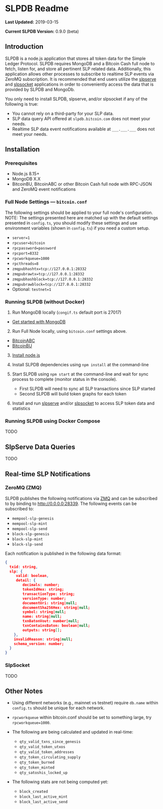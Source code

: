 
# SLPDB Readme
**Last Updated:** 2019-03-15

**Current SLPDB Version:** 0.9.0 (beta)



## Introduction

SLPDB is a node.js application that stores all token data for the Simple Ledger Protocol.  SLPDB requires MongoDB and a Bitcoin Cash full node to fetch, listen for, and store all pertinent SLP related data.  Additionally, this application allows other processes to subscribe to realtime SLP events via ZeroMQ subscription.  It is recommended that end users utilize the [slpserve](https://github.com/fountainhead-cash/slpserve) and [slpsocket](https://github.com/simpleledger/sockserve) applications in order to conveniently access the data that is provided by SLPDB and MongoDb.

You only need to install SLPDB, slpserve, and/or slpsocket if any of the following is true:
* You cannot rely on a third-party for your SLP data.
* SLP data query API offered at `slpdb.bitcoin.com` does not meet your needs.
* Realtime SLP data event notifications available at `___.___.___` does not meet your needs.



## Installation

### Prerequisites
* Node.js 8.15+
* MongoDB X.X
* BitcoinBU, BitcoinABC or other Bitcoin Cash full node with RPC-JSON and ZeroMQ event notifications

### Full Node Settings — `bitcoin.conf`
The following settings should be applied to your full node's configuration.  NOTE: The settings presented here are matched up with the default settings presented in `config.ts`, you should modify these settings and use environment variables (shown in `config.ts`) if you need a custom setup.
* `server=1`
* `rpcuser=bitcoin`
* `rpcpassword=password`
* `rpcport=8332`
* `rpcworkqueue=1000`
* `rpcthreads=8`
* `zmqpubhashtx=tcp://127.0.0.1:28332`
* `zmqpubrawtx=tcp://127.0.0.1:28332`
* `zmqpubhashblock=tcp://127.0.0.1:28332`
* `zmqpubrawblock=tcp://127.0.0.1:28332`
* Optional: `testnet=1`

### Running SLPDB (without Docker)

1) Run MongoDB locally (`congif.ts` default port is 27017)

* [Get started with MongoDB](https://www.mongodb.com/download-center?jmp=docs)

2) Run Full Node locally, using `bitcoin.conf` settings above.

* [BitcoinABC](https://www.bitcoinabc.org)
* [BitcoinBU](https://www.bitcoinunlimited.info)

3) [Install node.js](https://nodejs.org/en/download/)

4) Install SLPDB dependencies using `npm install` at the command-line

5) Start SLPDB using `npm start` at the command-line and wait for sync process to complete (monitor status in the console).

    * First SLPDB will need to sync all SLP transactions since SLP started
    * Second SLPDB will build token graphs for each token

6) Install and run [slpserve](https://github.com/fountainhead-cash/slpserve) and/or [slpsocket](https://github.com/simpleledger/sockserve) to access SLP token data and statistics

### Running SLPDB using Docker Compose
TODO



## SlpServe Data Queries

TODO



## Real-time SLP Notifications

### ZeroMQ (ZMQ)

SLPDB publishes the following notifications via [ZMQ](http://zeromq.org/intro:read-the-manual) and can be subscribed to by binding to http://0.0.0.0:28339.  The following events can be subscribed to:
* `mempool-slp-genesis`
* `mempool-slp-mint`
* `mempool-slp-send`
* `block-slp-genesis`
* `block-slp-mint`
* `block-slp-send`

Each notification is published in the following data format:

```json
{
  txid: string,
  slp: {
     valid: boolean,
     detail: { 	
       	decimals: number;
      	tokenIdHex: string;
        transactionType: string;
        versionType: number;
        documentUri: string|null;
        documentSha256Hex: string|null;
        symbol: string|null;
        name: string|null;
        txnBatonVout: number|null;
        txnContainsBaton: boolean|null;
        outputs: string[];
  	},
    invalidReason: string|null;
  	schema_version: number;
  }
}
```

### SlpSocket
TODO



## Other Notes

* Using different networks (e.g., mainnet vs testnet) require `db.name` within `config.ts` should be unique for each network.

* `rpcworkqueue` within bitcoin.conf should be set to something large, try `rpcworkqueue=1000`.

* The following are being calculated and updated in real-time:
    - `qty_valid_txns_since_genesis`
    - `qty_valid_token_utxos`
    - `qty_valid_token_addresses`
    - `qty_token_circulating_supply`
    - `qty_token_burned`
    - `qty_token_minted`
    - `qty_satoshis_locked_up`

* The following stats are not being computed yet:
    - `block_created`
    - `block_last_active_mint`
    - `block_last_active_send`